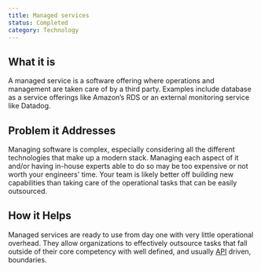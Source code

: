 ```yaml
---
title: Managed services
status: Completed
category: Technology
---
```


## What it is
A managed service is a software offering where operations and management are taken care of by a third party. Examples include database as a service offerings like Amazon’s RDS or an external monitoring service like Datadog.

## Problem it Addresses
Managing software is complex, especially considering all the different technologies that make up a modern stack. Managing each aspect of it and/or having in-house experts able to do so may be too expensive or not worth your engineers' time. Your team is likely better off building new capabilities than taking care of the operational tasks that can be easily outsourced.

## How it Helps
Managed services are ready to use from day one with very little operational overhead. They allow organizations to effectively outsource tasks that fall outside of their core competency with well defined, and usually [API](https://github.com/cncf/glossary/blob/main/definitions/application_programming_interface.md) driven, boundaries.
